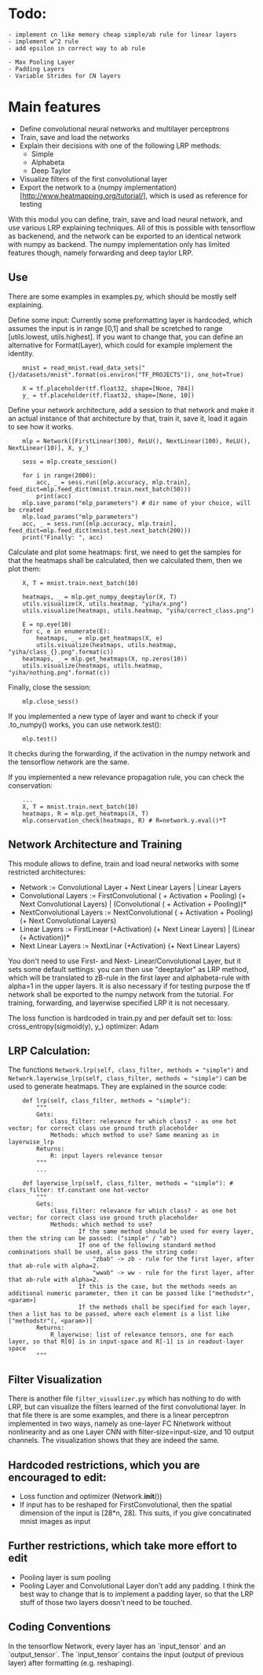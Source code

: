 # Todo:
	- implement cn like memory cheap simple/ab rule for linear layers
	- implement w^2 rule
	- add epsilon in correct way to ab rule
	
	- Max Pooling Layer 
	- Padding Layers 
	- Variable Strides for CN layers

# Main features
- Define convolutional neural networks and multilayer perceptrons
- Train, save and load the networks
- Explain their decisions with one of the following LRP methods:
	- Simple
	- Alphabeta
	- Deep Taylor
- Visualize filters of the first convolutional layer 
- Export the network to a (numpy implementation)[http://www.heatmapping.org/tutorial/], which is used as reference for testing

With this modul you can define, train, save and load neural network, and use various LRP explaining techniques.
All of this is possible with tensorflow as backenend, and the network can be exported to an identical network with numpy as backend. The numpy implementation only has limited features though, namely forwarding and deep taylor LRP.


## Use

There are some examples in examples.py, which should be mostly self explaining.

Define some input:
Currently some preformatting layer is hardcoded, which assumes the input is in range [0,1] and shall be scretched to range [utils.lowest, utils.highest].
If you want to change that, you can define an alternative for Format(Layer), which could for example implement the identity.

```
	mnist = read_mnist.read_data_sets("{}/datasets/mnist".format(os.environ["TF_PROJECTS"]), one_hot=True)
	
	X = tf.placeholder(tf.float32, shape=[None, 784])
	y_ = tf.placeholder(tf.float32, shape=[None, 10])
```

Define your network architecture, add a session to that network and make it an actual instance of that architecture by that, train it, save it, load it again to see how it works.

```
	mlp = Network([FirstLinear(300), ReLU(), NextLinear(100), ReLU(), NextLinear(10)], X, y_)

	sess = mlp.create_session()

	for i in range(2000):
		acc, _ = sess.run([mlp.accuracy, mlp.train], feed_dict=mlp.feed_dict(mnist.train.next_batch(50)))
		print(acc)
	mlp.save_params("mlp_parameters") # dir name of your choice, will be created
	mlp.load_params("mlp_parameters")
	acc, _ = sess.run([mlp.accuracy, mlp.train], feed_dict=mlp.feed_dict(mnist.test.next_batch(200)))
	print("Finally: ", acc)
```

Calculate and plot some heatmaps: first, we need to get the samples for that the heatmaps shall be calculated, then we calculated them, then we plot them:

```
	X, T = mnist.train.next_batch(10)

	heatmaps, _ = mlp.get_numpy_deeptaylor(X, T)
	utils.visualize(X, utils.heatmap, "yiha/x.png")
	utils.visualize(heatmaps, utils.heatmap, "yiha/correct_class.png")

	E = np.eye(10)
	for c, e in enumerate(E):
		heatmaps, _ = mlp.get_heatmaps(X, e)
		utils.visualize(heatmaps, utils.heatmap, "yiha/class_{}.png".format(c))
	heatmaps, _ = mlp.get_heatmaps(X, np.zeros(10))
	utils.visualize(heatmaps, utils.heatmap, "yiha/nothing.png".format(c))
```

Finally, close the session:
```
	mlp.close_sess()
```

If you implemented a new type of layer and want to check if your .to_numpy() works, you can use network.test():

```
	mlp.test()
```
It checks during the forwarding, if the activation in the numpy network and the tensorflow network are the same.

If you implemented a new relevance propagation rule, you can check the conservation:

```
	...
	X, T = mnist.train.next_batch(10)
	heatmaps, R = mlp.get_heatmaps(X, T)
	mlp.conservation_check(heatmaps, R) # R=network.y.eval()*T
```
	

## Network Architecture and Training
This module allows to define, train and load neural networks with some restricted architectures:

- Network := Convolutional Layer + Next Linear Layers | Linear Layers
- Convolutional Layers := FirstConvolutional ( + Activation + Pooling) (+ Next Convolutional Layers) | (Convolutional ( + Activation + Pooling))*
- NextConvolutional Layers := NextConvolutional ( + Activation + Pooling) (+ Next Convolutional Layers)
- Linear Layers := FirstLinear (+Activation) (+ Next Linear Layers) | (Linear (+ Activation))*
- Next Linear Layers := NextLinar (+Activation) (+ Next Linear Layers)

You don't need to use First- and Next- Linear/Convolutional Layer, but it sets some default settings: you can then use "deeptaylor" as LRP method, which will be translated to zB-rule in the first layer and alphabeta-rule with alpha=1 in the upper layers. It is also necessary if for testing purpose the tf network shall be exported to the numpy network from the tutorial. For training, forwarding, and layerwise specified LRP it is not necessary.

The loss function is hardcoded in train.py and per default set to:
loss: cross_entropy(sigmoid(y), y_)
optimizer: Adam

## LRP Calculation:
The functions `Network.lrp(self, class_filter, methods = "simple")` and `Network.layerwise_lrp(self, class_filter, methods = "simple")`  can be used to generate heatmaps. They are explained in the source code:

```
	def lrp(self, class_filter, methods = "simple"):
		"""
		Gets:
			class_filter: relevance for which class? - as one hot vector; for correct class use ground truth placeholder
			Methods: which method to use? Same meaning as in layerwise_lrp
		Returns:
			R: input layers relevance tensor
		"""
		...

	def layerwise_lrp(self, class_filter, methods = "simple"): # class_filter: tf.constant one hot-vector
		"""
		Gets:
			class_filter: relevance for which class? - as one hot vector; for correct class use ground truth placeholder
			Methods: which method to use?
					If the same method should be used for every layer, then the string can be passed: ("simple" / "ab")
					If one of the following standard method combinations shall be used, also pass the string code:
						"zbab" -> zb - rule for the first layer, after that ab-rule with alpha=2.
						"wwab" -> ww - rule for the first layer, after that ab-rule with alpha=2.
					If this is the case, but the methods needs an additional numeric parameter, then it can be passed like ["methodstr", <param>]
					If the methods shall be specified for each layer, then a list has to be passed, where each element is a list like ["methodstr"(, <param>)]
		Returns:
			R_layerwise: list of relevance tensors, one for each layer, so that R[0] is in input-space and R[-1] is in readout-layer space
		"""

``` 

## Filter Visualization
There is another file `filter_visualizer.py` which has nothing to do with LRP, but can visualize the filters learned of the first convolutional layer. In that file there is are some examples, and there is a linear perceptron implemented in two ways, namely as one-layer FC Nńetwork without nonlinearity and as one Layer CNN with filter-size=input-size, and 10 output channels. The visualization shows that they are indeed the same.

## Hardcoded restrictions, which you are encouraged to edit:
- Loss function and optimizer (Network.__init__())
- If input has to be reshaped for FirstConvolutional, then the spatial dimension of the input is [28*n, 28]. This suits, if you give concatinated mnist images as input

## Further restrictions, which take more effort to edit
- Pooling layer is sum pooling
- Pooling Layer and Convolutional Layer don't add any padding. I think the best way to change that is to implement a padding layer, so that the LRP stuff of those two layers doesn't need to be touched.


## Coding Conventions
In the tensorflow Network, every layer has an ´input_tensor´ and an ´output_tensor´. The ´input_tensor´ contains the input (output of previous layer) after formatting (e.g. reshaping).
